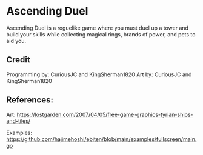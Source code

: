 # Ascending Duel

Ascending Duel is a roguelike game where you must duel up a tower and build your skills while collecting magical rings, brands of power, and pets to aid you.

## Credit

Programming by: CuriousJC and KingSherman1820
Art by: CuriousJC and KingSherman1820

## References:

Art:
https://lostgarden.com/2007/04/05/free-game-graphics-tyrian-ships-and-tiles/

Examples:
https://github.com/hajimehoshi/ebiten/blob/main/examples/fullscreen/main.go
